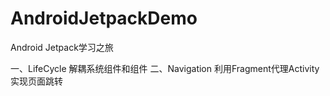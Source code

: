 # AndroidJetpackDemo
Android Jetpack学习之旅

一、LifeCycle  解耦系统组件和组件
二、Navigation 利用Fragment代理Activity实现页面跳转 

